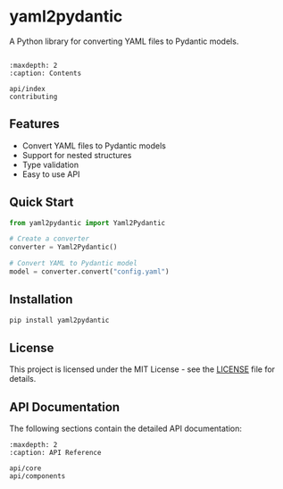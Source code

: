 # yaml2pydantic

A Python library for converting YAML files to Pydantic models.

```{include} ../README.md
```

```{toctree}
:maxdepth: 2
:caption: Contents

api/index
contributing
```

## Features

- Convert YAML files to Pydantic models
- Support for nested structures
- Type validation
- Easy to use API

## Quick Start

```python
from yaml2pydantic import Yaml2Pydantic

# Create a converter
converter = Yaml2Pydantic()

# Convert YAML to Pydantic model
model = converter.convert("config.yaml")
```

## Installation

```bash
pip install yaml2pydantic
```

## License

This project is licensed under the MIT License - see the [LICENSE](LICENSE) file for details.

## API Documentation

The following sections contain the detailed API documentation:

```{toctree}
:maxdepth: 2
:caption: API Reference

api/core
api/components
``` 